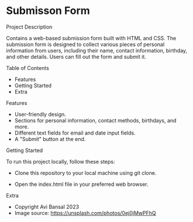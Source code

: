 # Submisson Form

Project Description

Contains a web-based submission form built with HTML and CSS. The submission form is designed to collect various pieces of personal information from users, including their name, contact information, birthday, and other details. Users can fill out the form and submit it.

Table of Contents 

- Features
- Getting Started
- Extra



Features

- User-friendly design.
- Sections for personal information, contact methods, birthdays, and more.
- Different text fields  for email and date input fields.
- A "Submit" button at the end.


Getting Started 

To run this project locally, follow these steps:

- Clone this repository to your local machine using git clone.

- Open the index.html file in your preferred web browser.

Extra 

- Copyright Avi Bansal 2023
- Image source: https://unsplash.com/photos/0ej0jMwPFhQ
